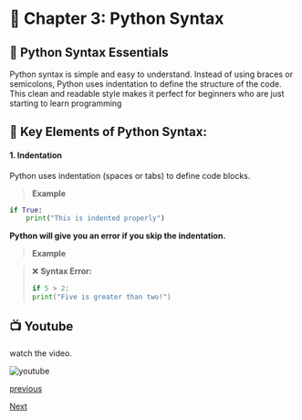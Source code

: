 # 🧱 Chapter 3: Python Syntax 

## 📜 Python Syntax Essentials
Python syntax is simple and easy to understand. Instead of using braces or semicolons, Python uses indentation to define the structure of the code. This clean and readable style makes it perfect for beginners who are just starting to learn programming

## 🔹 Key Elements of Python Syntax:

#### 1. **Indentation**
Python uses indentation (spaces or tabs) to define code blocks.
> **Example**
```python
if True:
    print("This is indented properly")
```
**Python will give you an error if you skip the indentation.**
> **Example**

> ❌ **Syntax Error:**
>
> ```python
> if 5 > 2:
> print("Five is greater than two!")
> ```
## 📺 Youtube
watch the video.

![youtube]()

[previous](python/python_chapter_2_install.md)

[Next]()